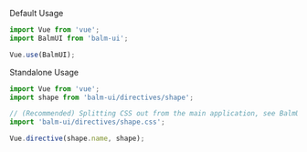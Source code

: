 Default Usage

```js
import Vue from 'vue';
import BalmUI from 'balm-ui';

Vue.use(BalmUI);
```

Standalone Usage

```js
import Vue from 'vue';
import shape from 'balm-ui/directives/shape';

// (Recommended) Splitting CSS out from the main application, see BalmUI advanced usage.
import 'balm-ui/directives/shape.css';

Vue.directive(shape.name, shape);
```
